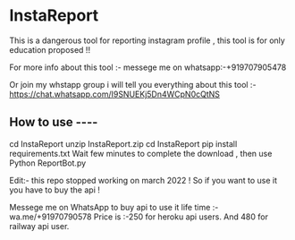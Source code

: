 # InstaReport
This is a  dangerous tool for reporting instagram profile , this tool is for only education proposed !!


For more info about this tool :- messege me on whatsapp:-+919707905478

Or join my whstapp group i will tell you everything about this tool :- https://chat.whatsapp.com/I9SNUEKj5Dn4WCpN0cQtNS





How to use ----
----
cd InstaReport
unzip InstaReport.zip
cd InstaReport
pip install requirements.txt
Wait few minutes to complete the download , then use 
Python ReportBot.py







Edit:- this repo stopped working on march 2022 ! So if you want to use it you have to buy the api !    


Messege me on WhatsApp to buy api to use it life time :- wa.me/+91970790578
  Price is :-250 for heroku api users. And 480 for railway api user. 

